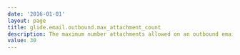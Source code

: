 ```yaml
---
date: '2016-01-01'
layout: page
title: glide.email.outbound.max_attachment_count
description: The maximum number attachments allowed on an outbound email. Attachments beyond this limit are ignored. 
value: 30 
---
```

